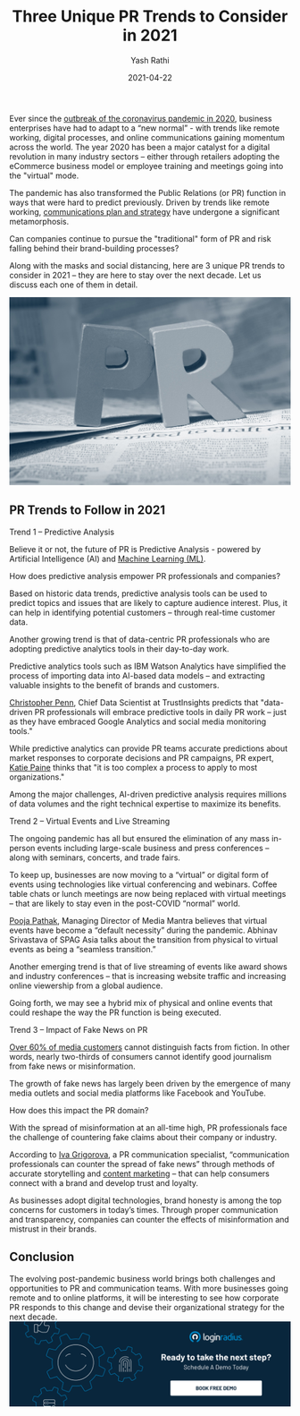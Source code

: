 ﻿---
title: "Three Unique PR Trends to Consider in 2021"
date: "2021-04-22"
coverImage: "pr-trends-2021.jpg"
category: ["loginradius"]
featured: false 
author: "Yash Rathi"
description: "The pandemic has also transformed Public Relations in ways that were hard to predict previously. Driven by trends like remote working, communications have undergone a significant metamorphosis. Can companies continue to pursue the traditional form of PR and risk falling behind their brand-building processes? Let’s find out."
metadescription: "Look out for these three powerful PR trends in 2021. With more businesses going remote and to online platforms, these trends are here to stay over the next decade."
metatitle: "3 Unique PR Trends to Consider in 2021"

---



Ever since the [outbreak of the coronavirus pandemic in 2020](https://www.loginradius.com/blog/start-with-identity/2020/03/loginradius-business-continuity-covid-19-outbreak/), business enterprises have had to adapt to a “new normal” - with trends like remote working, digital processes, and online communications gaining momentum across the world. The year 2020 has been a major catalyst for a digital revolution in many industry sectors – either through retailers adopting the eCommerce business model or employee training and meetings going into the "virtual" mode.

  

The pandemic has also transformed the Public Relations (or PR) function in ways that were hard to predict previously. Driven by trends like remote working, [communications plan and strategy](https://www.loginradius.com/blog/fuel/2021/03/8-effective-communication-strategies-for-internal-alignment-and-growth-in-2021/) have undergone a significant metamorphosis.

  

Can companies continue to pursue the "traditional" form of PR and risk falling behind their brand-building processes?

  

Along with the masks and social distancing, here are 3 unique PR trends to consider in 2021 – they are here to stay over the next decade. Let us discuss each one of them in detail.

![book-a-demo-loginradius](PR-Strategy-2021.jpg)

## PR Trends to Follow in 2021

  

Trend 1 – Predictive Analysis

  

Believe it or not, the future of PR is Predictive Analysis - powered by Artificial Intelligence (AI) and [Machine Learning (ML)](https://www.loginradius.com/blog/engineering/tags/machine-learning/).

  

How does predictive analysis empower PR professionals and companies?

  

Based on historic data trends, predictive analysis tools can be used to predict topics and issues that are likely to capture audience interest. Plus, it can help in identifying potential customers – through real-time customer data.

  

Another growing trend is that of data-centric PR professionals who are adopting predictive analytics tools in their day-to-day work.

  

Predictive analytics tools such as IBM Watson Analytics have simplified the process of importing data into AI-based data models – and extracting valuable insights to the benefit of brands and customers.

  

[Christopher Penn](https://www.linkedin.com/in/cspenn/), Chief Data Scientist at TrustInsights predicts that "data-driven PR professionals will embrace predictive tools in daily PR work – just as they have embraced Google Analytics and social media monitoring tools."

  

While predictive analytics can provide PR teams accurate predictions about market responses to corporate decisions and PR campaigns, PR expert, [Katie Paine](https://www.linkedin.com/in/kdpaine/) thinks that "it is too complex a process to apply to most organizations."

  

Among the major challenges, AI-driven predictive analysis requires millions of data volumes and the right technical expertise to maximize its benefits.

  

Trend 2 – Virtual Events and Live Streaming

  

The ongoing pandemic has all but ensured the elimination of any mass in-person events including large-scale business and press conferences – along with seminars, concerts, and trade fairs.

  

To keep up, businesses are now moving to a “virtual” or digital form of events using technologies like virtual conferencing and webinars. Coffee table chats or lunch meetings are now being replaced with virtual meetings – that are likely to stay even in the post-COVID “normal” world.

  

[Pooja Pathak](https://www.linkedin.com/in/pooja-pathak-b864aa110/?originalSubdomain=in), Managing Director of Media Mantra believes that virtual events have become a “default necessity” during the pandemic. Abhinav Srivastava of SPAG Asia talks about the transition from physical to virtual events as being a “seamless transition.”

  

Another emerging trend is that of live streaming of events like award shows and industry conferences – that is increasing website traffic and increasing online viewership from a global audience.

  

Going forth, we may see a hybrid mix of physical and online events that could reshape the way the PR function is being executed.

  

Trend 3 – Impact of Fake News on PR

  

[Over 60% of media customers](https://www.cnbc.com/2018/01/22/nearly-70-percent-of-people-are-worried-about-fake-news-as-a-weapon-survey-says.html) cannot distinguish facts from fiction. In other words, nearly two-thirds of consumers cannot identify good journalism from fake news or misinformation.

  

The growth of fake news has largely been driven by the emergence of many media outlets and social media platforms like Facebook and YouTube.

  

How does this impact the PR domain?

  

With the spread of misinformation at an all-time high, PR professionals face the challenge of countering fake claims about their company or industry.

  

According to [Iva Grigorova](https://www.linkedin.com/in/ivagrigorova/?originalSubdomain=bg), a PR communication specialist, “communication professionals can counter the spread of fake news” through methods of accurate storytelling and [content marketing](https://www.loginradius.com/blog/fuel/2021/03/20-content-ideas-for-most-engaging-b2b-linkedin-posts/) – that can help consumers connect with a brand and develop trust and loyalty.

  

As businesses adopt digital technologies, brand honesty is among the top concerns for customers in today’s times. Through proper communication and transparency, companies can counter the effects of misinformation and mistrust in their brands.

## Conclusion

The evolving post-pandemic business world brings both challenges and opportunities to PR and communication teams. With more businesses going remote and to online platforms, it will be interesting to see how corporate PR responds to this change and devise their organizational strategy for the next decade.
[![book-a-demo-loginradius](../../assets/book-a-demo-loginradius.png)](https://www.loginradius.com/book-a-demo/)
